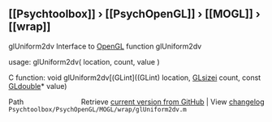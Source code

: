 ## [[Psychtoolbox]] &#8250; [[PsychOpenGL]] &#8250; [[MOGL]] &#8250; [[wrap]]

glUniform2dv  Interface to [OpenGL](OpenGL) function glUniform2dv  
  
usage:  glUniform2dv( location, count, value )  
  
C function:  void glUniform2dv[(GLint]((GLint) location, [GLsizei](GLsizei) count, const [GLdouble](GLdouble)\* value)  




<div class="code_header" style="text-align:right;">
  <span style="float:left;">Path&nbsp;&nbsp;</span> <span class="counter">Retrieve <a href=
  "https://raw.github.com/Psychtoolbox-3/Psychtoolbox-3/beta/Psychtoolbox/PsychOpenGL/MOGL/wrap/glUniform2dv.m">current version from GitHub</a> | View <a href=
  "https://github.com/Psychtoolbox-3/Psychtoolbox-3/commits/beta/Psychtoolbox/PsychOpenGL/MOGL/wrap/glUniform2dv.m">changelog</a></span>
</div>
<div class="code">
  <code>Psychtoolbox/PsychOpenGL/MOGL/wrap/glUniform2dv.m</code>
</div>

